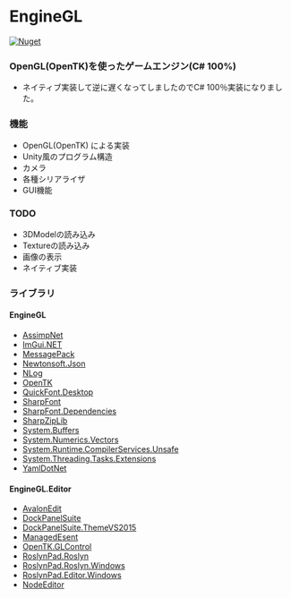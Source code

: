 # EngineGL
[![Nuget](https://img.shields.io/nuget/v/EngineGL.svg)](https://www.nuget.org/packages/EngineGL/)

### OpenGL(OpenTK)を使ったゲームエンジン(C# 100%)

- ネイティブ実装して逆に遅くなってしましたのでC# 100％実装になりました。

### 機能

- OpenGL(OpenTK) による実装
- Unity風のプログラム構造
- カメラ
- 各種シリアライザ
- GUI機能

### TODO

- 3DModelの読み込み
- Textureの読み込み
- 画像の表示
- ネイティブ実装

### ライブラリ

#### EngineGL
- [AssimpNet](https://bitbucket.org/Starnick/assimpnet)
- [ImGui.NET](https://github.com/mellinoe/imgui.net)
- [MessagePack](https://github.com/neuecc/MessagePack-CSharp/)
- [Newtonsoft.Json](https://www.newtonsoft.com/json)
- [NLog](https://nlog-project.org/)
- [OpenTK](https://github.com/opentk/opentk)
- [QuickFont.Desktop](https://github.com/opcon/QuickFont)
- [SharpFont](https://github.com/Robmaister/SharpFont)
- [SharpFont.Dependencies](https://github.com/Robmaister/SharpFont.Dependencies)
- [SharpZipLib](https://github.com/icsharpcode/SharpZipLib)
- [System.Buffers](https://dotnet.microsoft.com/)
- [System.Numerics.Vectors](https://dotnet.microsoft.com/)
- [System.Runtime.CompilerServices.Unsafe](https://dotnet.microsoft.com/)
- [System.Threading.Tasks.Extensions](https://dotnet.microsoft.com/)
- [YamlDotNet](https://github.com/aaubry/YamlDotNet)

#### EngineGL.Editor
- [AvalonEdit](http://avalonedit.net/)
- [DockPanelSuite](http://dockpanelsuite.com/)
- [DockPanelSuite.ThemeVS2015](http://dockpanelsuite.com/)
- [ManagedEsent](http://managedesent.codeplex.com/)
- [OpenTK.GLControl](https://github.com/opentk/opentk)
- [RoslynPad.Roslyn](https://github.com/aelij/RoslynPad)
- [RoslynPad.Roslyn.Windows](https://github.com/aelij/RoslynPad)
- [RoslynPad.Editor.Windows](https://github.com/aelij/RoslynPad)
- [NodeEditor](https://github.com/komorra/NodeEditorWinforms)

